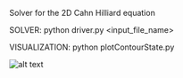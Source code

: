 Solver for the 2D Cahn Hilliard equation

SOLVER: python driver.py <input_file_name>

VISUALIZATION: python plotContourState.py

![alt text](https://github.com/adegenna/cahnhilliard_2d/ch2d.png)

